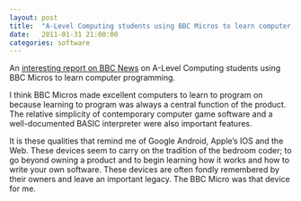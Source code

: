 ```yaml
---
layout: post
title:  "A-Level Computing students using BBC Micros to learn computer programming"
date:   2011-01-31 21:00:00
categories: software
---
```


An [interesting report on BBC News][bbc-news] on A-Level Computing students using BBC Micros to learn computer programming.

I think BBC Micros made excellent computers to learn to program on because learning to program was always a central function of the product. The relative simplicity of contemporary computer game software and a well-documented BASIC interpreter were also important features.

It is these qualities that remind me of Google Android, Apple’s IOS and the Web. These devices seem to carry on the tradition of the bedroom coder; to go beyond owning a product and to begin learning how it works and how to write your own software. These devices are often fondly remembered by their owners and leave an important legacy. The BBC Micro was that device for me.

[bbc-news]: http://www.bbc.co.uk/news/technology-10951040